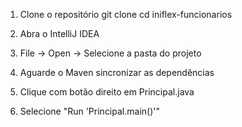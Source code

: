 1. Clone o repositório
git clone <url-do-repositorio>
cd iniflex-funcionarios

2. Abra o IntelliJ IDEA
3. File → Open → Selecione a pasta do projeto
4. Aguarde o Maven sincronizar as dependências
5. Clique com botão direito em Principal.java
6. Selecione "Run 'Principal.main()'"

